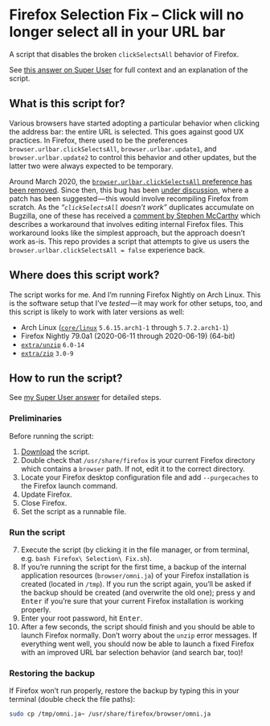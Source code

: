 # Firefox Selection Fix – Click will no longer select all in your URL bar

A script that disables the broken `clickSelectsAll` behavior of Firefox.

See [this answer on Super User][super-user] for full context and an explanation of the script.

## What is this script for?

Various browsers have started adopting a particular behavior when clicking the address bar: the entire URL is selected.
This goes against good UX practices.
In Firefox, there used to be the preferences `browser.urlbar.clickSelectsAll`, `browser.urlbar.update1`, and `browser.urlbar.update2` to control this behavior and other updates, but the latter two were always expected to be temporary.

Around March 2020, the [`browser.urlbar.clickSelectsAll` preference has been removed][regression-bug].
Since then, this bug has been [under discussion][bug], where a patch has been suggested — this would involve recompiling Firefox from scratch.
As the _“`clickSelectsAll` doesn’t work”_ duplicates accumulate on Bugzilla, one of these has received a [comment by Stephen McCarthy][bugzilla-workaround] which describes a workaround that involves editing internal Firefox files.
This workaround looks like the simplest approach, but the approach doesn’t work as-is.
This repo provides a script that attempts to give us users the `browser.urlbar.clickSelectsAll = false` experience back.

## Where does this script work?

The script works for me.
And I’m running Firefox Nightly on Arch Linux.
This is the software setup that I’ve _tested_ — it may work for other setups, too, and this script is likely to work with later versions as well:

* Arch Linux ([`core/linux`][linux] `5.6.15.arch1-1` through `5.7.2.arch1-1`)
* Firefox Nightly 79.0a1 (2020-06-11 through 2020-06-19) (64-bit)
* [`extra/unzip`][unzip] `6.0-14`
* [`extra/zip`][zip] `3.0-9`

## How to run the script?

See [my Super User answer][super-user] for detailed steps.

### Preliminaries

Before running the script:

1. [Download][sh] the script.
2. Double check that `/usr/share/firefox` is your current Firefox directory which contains a `browser` path. If not, edit it to the correct directory.
3. Locate your Firefox desktop configuration file and add `--purgecaches` to the Firefox launch command.
4. Update Firefox.
5. Close Firefox.
6. Set the script as a runnable file.

### Run the script

7. Execute the script (by clicking it in the file manager, or from terminal, e.g. `bash Firefox\ Selection\ Fix.sh`).
8. If you’re running the script for the first time, a backup of the internal application resources (`browser/omni.ja`) of your Firefox installation is created (located in `/tmp`). If you run the script again, you’ll be asked if the backup should be created (and overwrite the old one); press <kbd>y</kbd> and <kbd>Enter</kbd> if you’re sure that your current Firefox installation is working properly.
9. Enter your root password, hit <kbd>Enter</kbd>.
10. After a few seconds, the script should finish and you should be able to launch Firefox normally. Don’t worry about the `unzip` error messages. If everything went well, you should now be able to launch a fixed Firefox with an improved URL bar selection behavior (and search bar, too)!

### Restoring the backup

If Firefox won’t run properly, restore the backup by typing this in your terminal (double check the file paths):

```sh
sudo cp /tmp/omni.ja~ /usr/share/firefox/browser/omni.ja
```


  [super-user]: https://superuser.com/a/1559926/751213
  [regression-bug]: https://bugzilla.mozilla.org/show_bug.cgi?id=333714
  [bug]: https://bugzilla.mozilla.org/show_bug.cgi?id=1621570
  [bugzilla-workaround]: https://bugzilla.mozilla.org/show_bug.cgi?id=1643973#c6
  [sh]: https://raw.githubusercontent.com/SebastianSimon/firefox-selection-fix/master/Firefox%20Selection%20Fix.sh
  [linux]: https://www.archlinux.org/packages/core/x86_64/linux/
  [unzip]: https://www.archlinux.org/packages/extra/x86_64/unzip/
  [zip]: https://www.archlinux.org/packages/extra/x86_64/zip/
